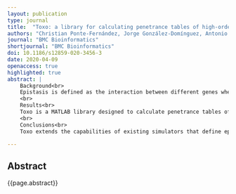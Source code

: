 ```yaml
---
layout: publication
type: journal
title:  "Toxo: a library for calculating penetrance tables of high-order epistasis models"
authors: "Christian Ponte-Fernández, Jorge González-Domínguez, Antonio Carvajal-Rodríguez, María J. Martín"
journal: "BMC Bioinformatics"
shortjournal: "BMC Bioinformatics"
doi: 10.1186/s12859-020-3456-3
date: 2020-04-09
openaccess: true
highlighted: true
abstract: |
    Background<br>
    Epistasis is defined as the interaction between different genes when expressing a specific phenotype. The most common way to characterize an epistatic relationship is using a penetrance table, which contains the probability of expressing the phenotype under study given a particular allele combination. Available simulators can only create penetrance tables for well-known epistasis models involving a small number of genes and under a large number of limitations.<br>
    <br>
    Results<br>
    Toxo is a MATLAB library designed to calculate penetrance tables of epistasis models of any interaction order which resemble real data more closely. The user specifies the desired heritability (or prevalence) and the program maximizes the table’s prevalence (or heritability) according to the input epistatic model boundaries.<br>
    <br>
    Conclusions<br>
    Toxo extends the capabilities of existing simulators that define epistasis using penetrance tables. These tables can be directly used as input for software simulators such as GAMETES so that they are able to generate data samples with larger interactions and more realistic prevalences/heritabilities.

---
```


## Abstract

{{page.abstract}}
